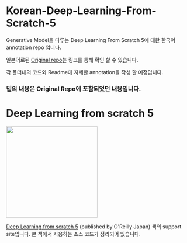 # Korean-Deep-Learning-From-Scratch-5
Generative Model을 다루는 Deep Learning From Scratch 5에 대한 한국어 annotation repo 입니다.

일본어로된 <a href='https://github.com/oreilly-japan/deep-learning-from-scratch-5' target='_blank'>Original repo</a>는 링크를 통해 확인 할 수 있습니다.  

각 폴더내의 코드와 Readme에 자세한 annotation을 작성 할 예정입니다.  

### 밑의 내용은 Original Repo에 포함되었던 내용입니다.  

# Deep Learning from scratch 5

<img src="https://m.media-amazon.com/images/I/71O3SsMiclL._SL1500_.jpg" width=250>

<a href='https://www.amazon.co.jp/dp/4814400594/' target='_blank'> Deep Learning from scratch 5</a> (published by O'Reilly Japan) 책의 support site입니다. 본 책에서 사용하는 소스 코드가 정리되어 있습니다.
